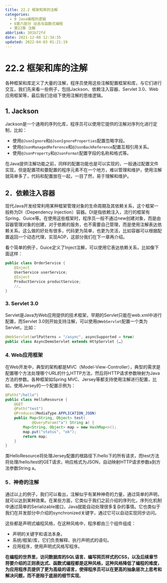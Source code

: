 ```yaml
---
title: 22.2 框架和库的注解
categories: 
  - 9 Java编程的逻辑
  - 6第六部分 动态与函数式编程
  - 第22章 注解
abbrlink: 301b72fd
date: 2021-12-08 12:34:35
updated: 2022-04-03 01:21:19
---
```

# 22.2 框架和库的注解
各种框架和库定义了大量的注解，程序员使用这些注解配置框架和库，与它们进行交互，我们先来看一些例子，包括Jackson、依赖注入容器、Servlet 3.0、Web应用框架等，最后我们总结下使用注解的思维逻辑。

## 1. Jackson
Jackson是一个通用的序列化库，程序员可以使用它提供的注解对序列化进行定制，比如：
- 使用`@JsonIgnore`和`@JsonIgnoreProperties`配置忽略字段。
- 使用`@JsonManagedReference`和`@JsonBackReference`配置互相引用关系。
- 使用`@JsonProperty`和`@JsonFormat`配置字段的名称和格式等。

在Java提供注解功能之前，同样的配置功能也是可以实现的，一般通过配置文件实现，但是配置项和要配置的程序元素不在一个地方，难以管理和维护，使用注解就简单多了，代码和配置放在一起，一目了然，易于理解和维护。

## 2．依赖注入容器
现代Java开发经常利用某种框架管理对象的生命周期及其依赖关系，这个框架一般称为DI（Dependency Injection）容器。DI是指依赖注入，流行的框架有Spring、Guice等。在使用这些框架时，程序员一般不通过new创建对象，而是由容器管理对象的创建，对于依赖的服务，也不需要自己管理，而是使用注解表达依赖关系。这么做的好处有很多，代码更为简单，也更为灵活，比如容器可以根据配置返回一个动态代理，实现AOP，这部分我们在下一章再介绍。

看个简单的例子，Guice定义了Inject注解，可以使用它表达依赖关系，比如像下面这样：

```java
public class OrderService {
    @Inject
    UserService userService;
    @Inject
    ProductService productService;
    //…
}
```

### 3. Servlet 3.0
Servlet是Java为Web应用提供的技术框架，早期的Servlet只能在web.xml中进行配置，而Servlet 3.0则开始支持注解，可以使用`@WebServlet`配置一个类为Servlet，比如：

```java
@WebServlet(urlPatterns = "/async", asyncSupported = true)
public class AsyncDemoServlet extends HttpServlet {…}
```

### 4. Web应用框架
在Web开发中，典型的架构都是MVC（Model-View-Controller），典型的需求是配置哪个方法处理哪个URL的什么HTTP方法，然后将HTTP请求参数映射为Java方法的参数。各种框架如Spring MVC、Jersey等都支持使用注解进行配置，比如，使用Jersey的一个配置示例为：

```java
@Path("/hello")
public class HelloResource {
    @GET
    @Path("test")
    @Produces(MediaType.APPLICATION_JSON)
    public Map<String, Object> test(
            @QueryParam("a") String a) {
        Map<String, Object> map = new HashMap<>();
        map.put("status", "ok");
        return map;
    }
}
```

类HelloResource将处理Jersey配置的根路径下/hello下的所有请求，而test方法将处理/hello/test的GET请求，响应格式为JSON，自动映射HTTP请求参数a到方法参数String a。

### 5．神奇的注解
通过以上的例子，我们可以看出，注解似乎有某种神奇的力量，通过简单的声明，就可以达到某种效果。在某些方面，它类似于我们之前介绍的序列化，序列化机制中通过简单的Serializable接口，Java就能自动处理很多复杂的事情。它也类似于我们在并发部分中介绍的synchronized关键字，通过它可以自动实现同步访问。

这些都是声明式编程风格，在这种风格中，程序都由三个组件组成：
- 声明的关键字和语法本身。
- 系统/框架/库，它们负责解释、执行声明式的语句。
- 应用程序，使用声明式风格写程序。

**在编程的世界里，访问数据库的SQL语言、编写网页样式的CSS，以及后续章节将要介绍的正则表达式、函数式编程都是这种风格，这种风格降低了编程的难度，为应用程序员提供了更为高级的语言，使得程序员可以在更高的抽象层次上思考和解决问题，而不是陷于底层的细节实现**。
